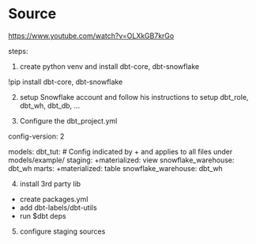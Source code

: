 # Source
https://www.youtube.com/watch?v=OLXkGB7krGo

steps: 

1. create python venv and install dbt-core, dbt-snowflake

!pip install dbt-core, dbt-snowflake


2. setup Snowflake account and follow his instructions to setup dbt_role, dbt_wh, dbt_db, ... 


3. Configure the dbt_project.yml

config-version: 2

models:
  dbt_tut:
    # Config indicated by + and applies to all files under models/example/
    staging:
      +materialized: view
      snowflake_warehouse: dbt_wh
    marts:
      +materialized: table
      snowflake_warehouse: dbt_wh


4. install 3rd party lib 
- create packages.yml
- add dbt-labels/dbt-utils
- run $dbt deps

5. configure staging sources
